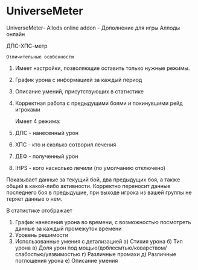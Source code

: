 # UniverseMeter
UniverseMeter- Allods online addon - Дополнение для игры Аллоды онлайн
   
   
   ДПС-ХПС-метр
   
	Отличительные особенности   
1) Имеет настройки, позволяющие оставить только нужные режимы.
2) График урона с информацией за каждый период
3) Описание умений, присутствующих в статистике
4) Корректная работа с предыдущими боями и покинувшими рейд игроками
   
	Имеет 4 режима: 
1) ДПС - нанесенный урон 
2) ХПС - кто и сколько сотворил лечения
3) ДЕФ - полученный урон
4) IHPS - кого насколько лечили (по умолчанию отключено)


Показывает данные за текущий бой, два предыдущих боя, а также общий в какой-либо активности. 
Корректно переносит данные последнего боя в предыдущие, при выходе игрока из вашей группы не теряет данные о нем.

В статистике отображает
1) График нанесения урона во времени, с возможностью посмотреть данные за каждый промежуток времени
2) Уровень решимости
3) Использованные умения с детализацией
	а) Стихия урона
	б) Тип урона
	в) Доля урон под мощью/доблесмтью/коварством/слабостью/уязвимостью
	г) Различные промахи
	д) Различные поглощения урона
	е) Описание умения
